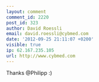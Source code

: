 ```yaml
---
layout: comment
comment_id: 2220
post_id: 323
author: David Roessli
email: david.roessli@cybmed.com
date: '2012-09-25 21:11:07 +0200'
visible: true
ip: 62.167.235.105
url: http://www.cybmed.com
---
```

Thanks @Philipp :)

